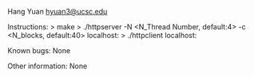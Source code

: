Hang Yuan
hyuan3@ucsc.edu

Instructions:
	> make
	> ./httpserver -N <N_Thread Number, default:4> -c <N_blocks, default:40> localhost:<port number>
	> ./httpclient localhost:<port number> <action requested>
	
Known bugs:
	None
	
Other information:
	None